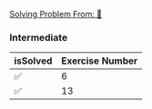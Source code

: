 [Solving Problem From: 📕](https://github.com/cblte/100-golang-exercises/)



### Intermediate

| isSolved | Exercise Number |
|----------|-----------------|
| ✅       | 6               |
| ✅       | 13              |
